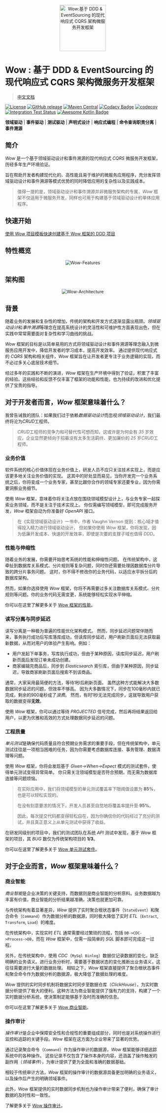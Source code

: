 <p align="center" style="text-align:center;">
  <img width="150" src="document/design/assets/logo.svg" alt="Wow:基于 DDD & EventSourcing 的现代响应式 CQRS 架构微服务开发框架"/>
</p>

# Wow : 基于 DDD & EventSourcing 的现代响应式 CQRS 架构微服务开发框架

> [中文文档](https://ahoowang.gitee.io/wow/)

[![License](https://img.shields.io/badge/license-Apache%202-4EB1BA.svg)](https://github.com/Ahoo-Wang/Wow/blob/mvp/LICENSE)
[![GitHub release](https://img.shields.io/github/release/Ahoo-Wang/Wow.svg)](https://github.com/Ahoo-Wang/Wow/releases)
[![Maven Central](https://maven-badges.herokuapp.com/maven-central/me.ahoo.wow/wow-core/badge.svg)](https://maven-badges.herokuapp.com/maven-central/me.ahoo.wow/wow-core)
[![Codacy Badge](https://app.codacy.com/project/badge/Grade/cfc724df22db4f9387525258c8a59609)](https://app.codacy.com/gh/Ahoo-Wang/Wow/dashboard?utm_source=gh&utm_medium=referral&utm_content=&utm_campaign=Badge_grade)
[![codecov](https://codecov.io/gh/Ahoo-Wang/Wow/branch/main/graph/badge.svg?token=uloJrLoQir)](https://codecov.io/gh/Ahoo-Wang/Wow)
[![Integration Test Status](https://github.com/Ahoo-Wang/Wow/actions/workflows/integration-test.yml/badge.svg)](https://github.com/Ahoo-Wang/Wow)
[![Awesome Kotlin Badge](https://kotlin.link/awesome-kotlin.svg)](https://github.com/KotlinBy/awesome-kotlin)

**领域驱动** | **事件驱动** | **测试驱动** | **声明式设计** | **响应式编程** | **命令查询职责分离** | **事件溯源**

## 简介

_Wow_ 是一个基于领域驱动设计和事件溯源的现代响应式 _CQRS_ 微服务开发框架，历经多年生产环境验证。

旨在帮助开发者构建现代化的、高性能且易于维护的微服务应用程序，充分发挥领域驱动设计和事件溯源等模式优势的同时降低应用的复杂性以及实践成本。

> 值得一提的是，领域驱动设计和事件溯源并非微服务架构的专属，_Wow_ 框架不仅适用于微服务开发，同样也可用于构建基于领域驱动设计的单体应用程序。

## 快速开始

[使用 Wow 项目模板快速创建基于 Wow 框架的 DDD 项目](https://ahoowang.gitee.io/wow/guide/getting-started.html) 

## 特性概览

<p align="center" style="text-align:center">
  <img src="documentation/docs/public/images/Features.png" alt="Wow-Features"/>
</p>

## 架构图

<p align="center" style="text-align:center">
  <img src="documentation/docs/public/images/Architecture.svg" alt="Wow-Architecture"/>
</p>

## 背景

随着业务的发展和复杂性的增加，传统的架构和开发方式逐渐显露出瓶颈。*领域驱动设计*和*事件溯源*等理念在提高系统设计的灵活性和可维护性方面表现出色，但在实践中常常需要面对复杂性和学习曲线的挑战。

_Wow_ 框架的目标是以简单易用的方式将领域驱动设计和事件溯源等理念融入到微服务应用开发中，降低开发者的学习成本，提高开发效率。
通过提供现代响应式的 _CQRS_ 架构和相关组件，_Wow_ 框架旨在让开发者更专注于业务逻辑的实现，而不必过多关心底层技术细节。

经过多年的实践和不断的演进，_Wow_ 框架在生产环境中得到了验证，积累了丰富的经验。这些经验和反馈不仅丰富了框架的功能和性能，也为持续的改进和优化提供了宝贵的指导。

## 对于开发者而言，_Wow_ 框架意味着什么？

我曾告诫我的团队：如果我们过于依赖*数据驱动设计*而忽视*领域驱动设计*，我们最终将沦为*CRUD*工程师。

> *CRUD*工程师的竞争力和可替代性可想而知，这或许是为何会有 _35_ 岁效应，企业显然更倾向于招募没有太多生活羁绊、更加廉价的 _25_ 岁*CRUD*工程师。

### 业务价值

软件系统的核心价值体现在业务价值上，研发人员不应只关注技术实现上，而是应该更多地关注业务价值的实现。
这其中的好处显而易见，当你开发完一个业务系统之后，你将变成一个业务专家，甚至比跟你合作的领域专家还要专业，因为你需要洞察业务细节。

使用 _Wow_ 框架，意味着你将关注点放在围绕领域模型设计上，与业务专家一起探索业务领域，而不是关注于技术实现上。
你仅需编写领域模型，即可完成服务开发，_Wow_ 框架自动为你准备好 _OpenAPI_ 接口。

> 在《实现领域驱动设计》一书中，作者 Vaughn Vernon 提到：核心域才值得投入精力进行领域驱动设计，
> 但如果你使用 _Wow_ 框架，你将发现，因为低廉开发成本、快速的开发效率，即使是次要的支撑子域也值得 _DDD_。

### 性能与伸缩性

随着业务的发展，你需要开始思考系统的性能和伸缩性问题。
在传统架构中，这牵扯到数据库关系模式、分片规则等复杂问题，同时你还需要处理因数据库分片导致的跨分片事务问题。
这时，你不得不修改你的业务代码，以适应水平拆分后的数据库架构。

然而，如果你选择使用 _Wow_ 框架，你将不再需要过多关注数据库关系模式、分片规则等问题。你的业务代码无需变更，系统能够轻松实现水平伸缩。

你可以在这里了解更多关于 [Wow 框架的性能](https://ahoowang.gitee.io/wow/guide/perf-test.html)。

### 读写分离与同步延迟

读写分离是一种极为普遍的性能优化架构模式。
然而，同步延迟问题常伴随而来，事务执行成功后写库落库成功，但读库同步延迟，用户刷新页面后无法获取最新数据，从而对用户的体验产生影响。例如：

- 用户发起下单事务，写库执行成功，但由于某种原因，读库同步延迟，用户刷新页面后发现订单未成功创建。
- 商家编辑完商品后，同步到 _Elasticsearch_ 索引库，但由于某种原因，同步延迟，导致商家刷新页面后搜索不到该商品。

通常，大家采用最简便的方法，等待1秒后刷新页面。
虽然这种方式能解决大多数数据同步延迟的问题，但效率不够高。
因为大多数情况下，同步在100毫秒内就已完成，剩余的900毫秒成了*浪费*。
然而，有时1秒无法完成同步，这就导致用户获取的数据变得**无效**。

使用 _Wow_ 框架，你可以通过等待 _PROJECTED_ 信号完成，然后再将结果返回给用户，以更为优雅和高效的方式处理数据同步延迟的问题。

### 工程质量

*单元测试*是确保代码质量且符合预期业务需求的重要手段，但在传统架构中，单元测试往往是一项相当困难的任务，因为你需要考虑数据库连接、事务管理、数据清理等问题。

使用 _Wow_ 框架，你将会发现基于 _Given->When->Expect_ 模式的测试套件，使得单元测试变得异常简单。
你只需关注领域模型是否符合预期，而无需为数据库连接等问题烦恼。

> 在实际应用中，我们将领域模型的单元测试覆盖率下限阈值设置为 **85%**，也是可以轻松实现的。
> 
> 在没有刻意要求的情况下，开发人员甚至自觉地将覆盖率提升至 **95%**。
> 
> 因此，每次提交代码都变得轻松自在，因为你确信你的代码经过了充分的测试，并且真正意义上从单元测试中获得了收益。


在研发同级别的项目中，我们的测试团队在系统 _API_ 测试中发现，基于 Wow 框架的项目，其 _BUG_ 数仅为传统架构项目的 **1/3**。

你可以在这里了解更多关于 [Wow 单元测试套件](https://ahoowang.gitee.io/wow/guide/test-suite.html)。

## 对于企业而言，_Wow_ 框架意味着什么？

### 商业智能

*商业智能*是企业决策的关键支持，而数据则是商业智能的分析原料。业务数据越为丰富有价值，商业智能的分析结果越准确，决策也就更加可靠。

与传统架构有着显著差异，_Wow_ 提供了实时聚合根状态事件（`StateEvent`）和聚合命令（`Command`）作为数据分析的数据源，同时极大降低了实时 _ETL_（`Extract`, `Transform`, `Load`）的难度。

在传统架构中，实现实时 _ETL_ 通常需要经过繁琐的流程，包括 `DB->CDC->Process->DB`，而在 _Wow_ 框架中，仅需一段简单的 _SQL_ 脚本即可完成这一过程。

另外，在传统架构中，使用 _CDC_（`MySql Binlog`）数据仅记录数据的变化，缺乏明确的业务语义。进行业务分析时，需要基于数据状态的变化推断出业务语义，这往往需要进行大量的数据处理。
相较之下，_Wow_ 框架直接提供了聚合根状态事件和聚合命令作为数据分析的数据源，极大降低了数据处理的难度。

_Wow_ 提供的实时同步机制将数据实时同步至数据仓库（_ClickHouse_），为实时数据分析提供了极大的便利。这种方法为商业智能提供了强有力的支持，构建了一个实时数据分析系统，使决策制定能够基于及时而准确的信息。

你可以在这里了解更多关于 [Wow 商业智能](https://ahoowang.gitee.io/wow/guide/bi.html)。

### 操作审计

*操作审计*是企业中保障安全性和合规性的重要组成部分，同时也是对系统操作进行监控和追踪的关键手段。_Wow_ 框架在这方面为企业带来了显著的优势。

通过记录聚合命令（`Command`）作为操作审计的数据源，_Wow_ 框架能够详细追踪系统中的各种操作。
这些记录不仅包含了操作本身的内容，还涵盖了操作触发的副作用（_领域事件_），为审计提供了更为全面和准确的数据基础。

相较于传统审计方法，_Wow_ 框架的操作审计的数据源具备更加明确的业务语义，以及操作后产生的明确领域事件。

此外，Wow 框架提供的实时数据同步机制也为操作审计带来了便利，确保了审计数据的及时性和一致性。

了解更多关于 [Wow 操作审计](https://ahoowang.gitee.io/wow/guide/bi.html#聚合命令)。